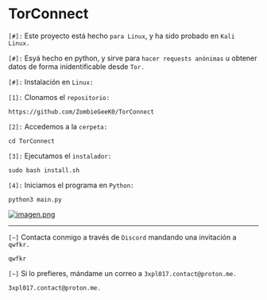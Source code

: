 # TorConnect

`[#]:` Este proyecto está hecho `para Linux`, y ha sido probado en `Kali Linux.`

`[#]:` Esyá hecho en python, y sirve para `hacer requests anónimas` u obtener datos de forma inidentificable desde `Tor.`

`[#]:` Instalación en `Linux:`

`[1]:` Clonamos el `repositorio:`

    https://github.com/ZombieGeeK0/TorConnect
`[2]:` Accedemos a la `cerpeta:`

    cd TorConnect
`[3]:` Ejecutamos el `instalador:`

    sudo bash install.sh
`[4]:` Iniciamos el programa en `Python:`

    python3 main.py

[![imagen.png](https://i.postimg.cc/SNX0kSr9/imagen.png)](https://postimg.cc/w7d4kdnx)
  
<hr>

`[~]` Contacta conmigo a través de `Discord` mandando una invitación a `qwfkr.`

    qwfkr
`[~]` Si lo prefieres, mándame un correo a `3xpl017.contact@proton.me.`

    3xpl017.contact@proton.me.
